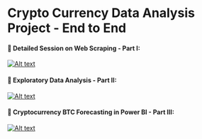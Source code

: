 # Crypto Currency Data Analysis Project - End to End

#### 🔴 Detailed Session on Web Scraping - Part I:

[![Alt text](https://user-images.githubusercontent.com/34673684/146775826-0da1cecc-bc6e-47c4-8cc3-0eefaf558462.png)](https://www.youtube.com/watch?v=_F_BXGZg4_U)

#### 🔴 Exploratory Data Analysis - Part II:

[![Alt text](https://user-images.githubusercontent.com/34673684/147409286-e681189f-1490-406e-a2dc-4eb984b3f1a6.png)](https://www.youtube.com/watch?v=NxCoTT36E-o)

#### 🔴 Cryptocurrency BTC Forecasting in Power BI - Part III:

[![Alt text](https://user-images.githubusercontent.com/34673684/147409249-9ab5e7dd-6acc-4c67-a587-b9deeaa2c387.png)](https://www.youtube.com/watch?v=pW3ONQIheew)

